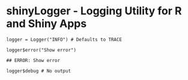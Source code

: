 # shinyLogger - Logging Utility for R and Shiny Apps

```
logger = Logger("INFO") # Defaults to TRACE

logger$error("Show error")

## ERROR: Show error

logger$debug # No output
```
